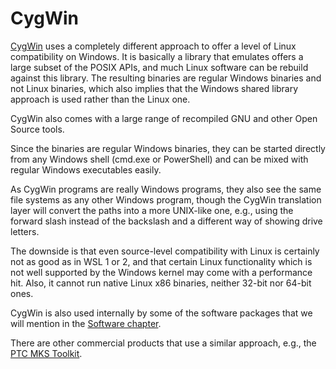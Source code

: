 # CygWin

[CygWin](https://cygwin.com/) uses a completely different approach 
to offer a level of Linux compatibility on Windows.
It is basically a library that emulates offers a large subset of the POSIX APIs, 
and much Linux software can be rebuild against this library. The resulting
binaries are regular Windows binaries and not Linux binaries, which also implies that the
Windows shared library approach is used rather than the Linux one.

CygWin also comes with a large range of recompiled GNU and other Open Source tools.

Since the binaries are regular Windows binaries, they can be started directly from any
Windows shell (cmd.exe or PowerShell) and can be mixed with regular Windows executables
easily.

As CygWin programs are really Windows programs, they also see the same file systems
as any other Windows program, though the CygWin translation layer will convert the
paths into a more UNIX-like one, e.g., using the forward slash instead of the backslash
and a different way of showing drive letters.

The downside is that even source-level compatibility with Linux is certainly not as good
as in WSL 1 or 2, and that certain Linux functionality which is not well supported by the 
Windows kernel may come with a performance hit. Also, it cannot run native Linux 
x86 binaries, neither 32-bit nor 64-bit ones.

CygWin is also used internally by some of the software packages that we will mention
in the [Software chapter](../3_Software/index.md).

There are other commercial products that use a similar approach, 
e.g., the [PTC MKS Toolkit](https://www.mkssoftware.com/).
